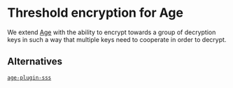 # Threshold encryption for Age

We extend [Age]
with the ability to encrypt
towards a group of decryption keys
in such a way that
multiple keys need to cooperate
in order to decrypt.

[Age]: https://age-encryption.org

## Alternatives

[`age-plugin-sss`](https://github.com/olastor/age-plugin-sss)
